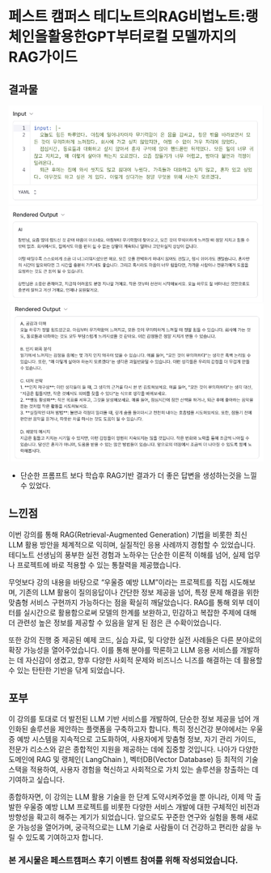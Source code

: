 # 페스트 캠퍼스 테디노트의RAG비법노트:랭체인을활용한GPT부터로컬 모델까지의RAG가이드

## 결과물
![](./img/%EB%8B%A8%EC%88%9C%ED%94%84%EB%A1%AC%ED%94%84%ED%8A%B8.png)
![](./img/RAG%EA%B8%B0%EB%B0%98%ED%94%84%EB%A1%AC%ED%94%84%ED%8A%B8.png)

- 단순한 프롬프트 보다 학습후 RAG기반 결과가 더 좋은 답변을 생성하는것을 느낄 수 있었다.
## 느낀점

이번 강의를 통해 RAG(Retrieval-Augmented Generation) 기법을 비롯한 최신 LLM 활용 방안을 체계적으로 익히며, 실질적인 응용 사례까지 경험할 수 있었습니다. 테디노트 선생님의 풍부한 실전 경험과 노하우는 단순한 이론적 이해를 넘어, 실제 업무나 프로젝트에 바로 적용할 수 있는 통찰력을 제공했습니다.

무엇보다 강의 내용을 바탕으로 “우울증 예방 LLM”이라는 프로젝트를 직접 시도해보며, 기존의 LLM 활용이 질의응답이나 간단한 정보 제공을 넘어, 특정 문제 해결을 위한 맞춤형 서비스 구현까지 가능하다는 점을 확실히 깨달았습니다. RAG를 통해 외부 데이터를 실시간으로 활용함으로써 모델의 한계를 보완하고, 민감하고 복잡한 주제에 대해 더 관련성 높은 정보를 제공할 수 있음을 알게 된 점은 큰 수확이었습니다.

또한 강의 진행 중 제공된 예제 코드, 실습 자료, 및 다양한 실전 사례들은 다른 분야로의 확장 가능성을 열어주었습니다. 이를 통해 분야를 막론하고 LLM 응용 서비스를 개발하는 데 자신감이 생겼고, 향후 다양한 사회적 문제와 비즈니스 니즈를 해결하는 데 활용할 수 있는 탄탄한 기반을 닦게 되었습니다.

## 포부

이 강의를 토대로 더 발전된 LLM 기반 서비스를 개발하여, 단순한 정보 제공을 넘어 개인화된 솔루션을 제안하는 플랫폼을 구축하고자 합니다. 특히 정신건강 분야에서는 우울증 예방 시스템을 지속적으로 고도화하여, 사용자에게 맞춤형 정보, 자기 관리 가이드, 전문가 리소스와 같은 종합적인 지원을 제공하는 데에 집중할 것입니다. 나아가 다양한 도메인에 RAG 및 랭체인( LangChain ), 벡터DB(Vector Database) 등 최적의 기술 스택을 적용하여, 사용자 경험을 혁신하고 사회적으로 가치 있는 솔루션을 창출하는 데 기여하고 싶습니다.

종합하자면, 이 강의는 LLM 활용 기술을 한 단계 도약시켜주었을 뿐 아니라, 이제 막 출발한 우울증 예방 LLM 프로젝트를 비롯한 다양한 서비스 개발에 대한 구체적인 비전과 방향성을 확고히 해주는 계기가 되었습니다. 앞으로도 꾸준한 연구와 실험을 통해 새로운 가능성을 열어가며, 궁극적으로는 LLM 기술로 사람들이 더 건강하고 편리한 삶을 누릴 수 있도록 기여하고자 합니다.


### 본 게시물은 페스트캠퍼스 후기 이벤트 참여를 위해 작성되었습니다.